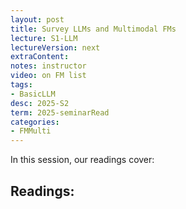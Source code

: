 ```yaml
---
layout: post
title: Survey LLMs and Multimodal FMs 
lecture: S1-LLM
lectureVersion: next
extraContent: 
notes: instructor
video: on FM list
tags:
- BasicLLM
desc: 2025-S2
term: 2025-seminarRead
categories:
- FMMulti
---
```



In this session, our readings cover: 

## Readings: 



<!--excerpt.start-->
